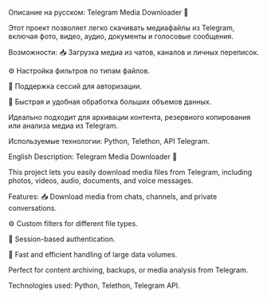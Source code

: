 Описание на русском:
Telegram Media Downloader 🚀

Этот проект позволяет легко скачивать медиафайлы из Telegram, включая фото, видео, аудио, документы и голосовые сообщения.

Возможности:
📥 Загрузка медиа из чатов, каналов и личных переписок.

⚙️ Настройка фильтров по типам файлов.

🔐 Поддержка сессий для авторизации.

🚀 Быстрая и удобная обработка больших объемов данных.

Идеально подходит для архивации контента, резервного копирования или анализа медиа из Telegram.

Используемые технологии: Python, Telethon, API Telegram.

English Description:
Telegram Media Downloader 🚀

This project lets you easily download media files from Telegram, including photos, videos, audio, documents, and voice messages.

Features:
📥 Download media from chats, channels, and private conversations.

⚙️ Custom filters for different file types.

🔐 Session-based authentication.

🚀 Fast and efficient handling of large data volumes.

Perfect for content archiving, backups, or media analysis from Telegram.

Technologies used: Python, Telethon, Telegram API.
